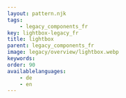 ```yaml
---
layout: pattern.njk
tags: 
    - legacy_components_fr
key: lightbox-legacy_fr
title: lightbox
parent: legacy_components_fr
image: legacy/overview/lightbox.webp
keywords: 
order: 90
availablelanguages: 
    - de
    - en
---
```


